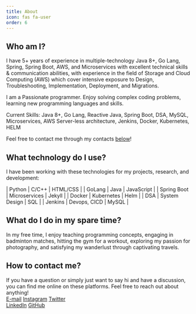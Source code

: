 ```yaml
---
title: About
icon: fas fa-user
order: 6
---
```


## Who am I?
I have 5+ years of experience in multiple-technology Java 8+, Go Lang, Spring, Spring Boot, AWS, and Microservices with excellent technical skills & communication abilities, with experience in the field of Storage and Cloud Computing (AWS) which cover intensive exposure to Design, Troubleshooting, Implementation, Deployment, and Migrations.

I am a Passionate programmer. Enjoy solving complex coding problems, learning new programming languages and skills.

Current Skills: Java 8+, Go Lang, Reactive Java, Spring Boot, DSA, MySQL, Microservices, AWS Server-less architecture, Jenkins, Docker, Kubernetes, HELM

Feel free to contact me through my contacts [below](#how-to-contact-me)!

## What technology do I use?
I have been working with these technologies for my projects, research, and development:

| Python              | C/C++                     | HTML/CSS      |
| GoLang              | Java                      | JavaScript    |
| Spring Boot         | Microservices             | Jekyll        |
| Docker              | Kubernetes                | Helm          |
| DSA                 | System Design             | SQL           |
| Jenkins             | Devops, CICD              | MySQL         |

## What do I do in my spare time? 
In my free time, I enjoy teaching programming concepts, engaging in badminton matches, hitting the gym for a workout, exploring my passion for photography, and satisfying my wanderlust through captivating travels. 

## How to contact me?
If you have a question or simply just want to say hi and have a discussion, you can find me online on these platforms.
Feel free to reach out about anything!
<br>
<i class="fas fa-envelope ml-2 mr-2"></i><a href="mailto:rahulkumar060995@gmail.com?subject=Hi,%20Rahul">E-mail</a>
<i class="fab fa-instagram ml-2 mr-2"></i><a href="https://www.instagram.com/rahul_kumar_r007/">Instagram</a>
<i class="fab fa-twitter ml-2 mr-2"></i><a href="https://twitter.com/home">Twitter</a>
<br>
<i class="fab fa-linkedin ml-2 mr-2"></i><a href="https://www.linkedin.com/in/rahul-kumar-933675102/">LinkedIn</a>
<i class="fab fa-github ml-2 mr-2"></i><a href="https://github.com/rahulkumarsahu">GitHub</a>